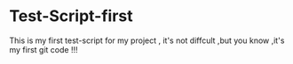 # Test-Script-first
This is my first test-script for my project , it's not diffcult ,but you know ,it's my first git code !!!

